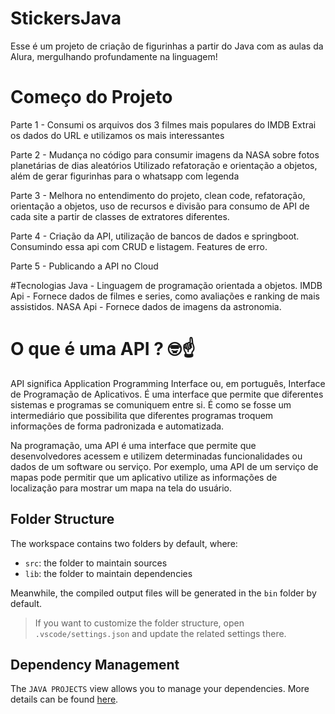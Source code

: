 # StickersJava

Esse é um projeto de criação de figurinhas a partir do Java com as aulas da Alura, mergulhando profundamente na linguagem!

# Começo do Projeto

Parte 1 -
Consumi os arquivos dos 3 filmes mais populares do IMDB
Extrai os dados do URL e utilizamos os mais interessantes

Parte 2 - Mudança no código para consumir imagens da NASA sobre fotos planetárias de dias aleatórios Utilizado refatoração e orientação a objetos, além de gerar figurinhas para o whatsapp com legenda

Parte 3 - Melhora no entendimento do projeto, clean code, refatoração, orientação a objetos, uso de recursos e divisão para consumo de API de cada site a partir de classes de extratores diferentes.

Parte 4 - Criação da API, utilização de bancos de dados e springboot. Consumindo essa api com CRUD e listagem. Features de erro.

Parte 5 - Publicando a API no Cloud

#Tecnologias
Java - Linguagem de programação orientada a objetos.
IMDB Api - Fornece dados de filmes e series, como avaliações e ranking de mais assistidos.
NASA Api - Fornece dados de imagens da astronomia.

# O que é uma API ? 🤓☝️

API significa Application Programming Interface ou, em português, Interface de Programação de Aplicativos. É uma interface que permite que diferentes sistemas e programas se comuniquem entre si. É como se fosse um intermediário que possibilita que diferentes programas troquem informações de forma padronizada e automatizada.

Na programação, uma API é uma interface que permite que desenvolvedores acessem e utilizem determinadas funcionalidades ou dados de um software ou serviço. Por exemplo, uma API de um serviço de mapas pode permitir que um aplicativo utilize as informações de localização para mostrar um mapa na tela do usuário.

## Folder Structure

The workspace contains two folders by default, where:

- `src`: the folder to maintain sources
- `lib`: the folder to maintain dependencies

Meanwhile, the compiled output files will be generated in the `bin` folder by default.

> If you want to customize the folder structure, open `.vscode/settings.json` and update the related settings there.

## Dependency Management

The `JAVA PROJECTS` view allows you to manage your dependencies. More details can be found [here](https://github.com/microsoft/vscode-java-dependency#manage-dependencies).
